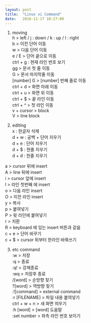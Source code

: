 ```yaml
---
layout: post
title:  "Linux vi Command"
date:   2016-11-17 10:27:00
---
```


1. moving  
h > left / j : down / k : up / l : right  
b > 이전 단어 이동  
w > 다음 단어 이동  
e / E > 단어 끝으로 이동  
ctrl + g : 현재 라인 번호 보기  
gg > 문서 첫 줄 이동  
G > 문서 마지막줄 이동  
[number] G > [number] 번째 줄로 이동  
ctrl + d > 화면 아래 이동  
ctrl + u > 화면 위 이동  
ctrl + $ > 끝 라인 이동  
ctrl + ^ > 첫 라인 이동  
v + cursor > block  
V > line block  
  
2. editing  
x : 한글자 삭제  
d + w : 공백 + 단어 지우기  
d + e : 단어 지우기  
d + $ : 한줄 지우기  
d + d : 한줄 지우기  
  
a > cursor 뒤에 insert  
A > line 뒤에 insert  
i > cursor 앞에 insert  
I > 라인 첫번째 에 insert  
o > 다음 라인 insert  
O > 이전 라인 insert  
y > 복사  
p > 붙여넣기  
P > 윗 라인에 붙여넣기  
r > 치환  
R > keyboard 에 있는 insert 버튼과 같음  
c + e > 단어 바꾸기  
c + $ > cursor 뒤부터 한라인 바꿔쓰기  
  
3. etc command  
:w > 저장  
:q > 종료  
:q! > 강제종료  
:wq > 저장후 종료  
/[word] > 순방향 찾기  
?[word] > 역방향 찾기  
:![command] > external command  
:r [FILENAME] > 파일 내용 붙여넣기  
ctrl + w + n > 새 화면 띄우기  
:h [word] > [word] 도움말  
:set number > 좌측 라인 번호 보이기  
